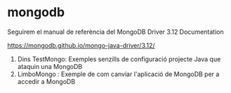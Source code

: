 # mongodb
Seguirem el manual de referència del MongoDB Driver 3.12 Documentation

https://mongodb.github.io/mongo-java-driver/3.12/

1) Dins TestMongo: Exemples senzills de configuració projecte Java que ataquin una MongoDB
2) LimboMongo : Exemple de com canviar l'aplicació de MongoDB per a accedir a MongoDB
